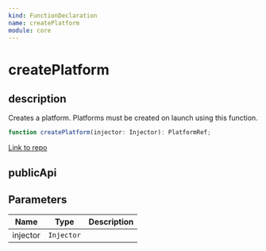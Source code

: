```yaml
---
kind: FunctionDeclaration
name: createPlatform
module: core
---
```


# createPlatform

## description

Creates a platform.
Platforms must be created on launch using this function.

```ts
function createPlatform(injector: Injector): PlatformRef;
```

[Link to repo](https://github.com/timdeschryver/angular/blob/master/packages/core/src/application_ref.ts#L142-L153)

## publicApi

## Parameters

| Name     | Type       | Description |
| -------- | ---------- | ----------- |
| injector | `Injector` |             |
